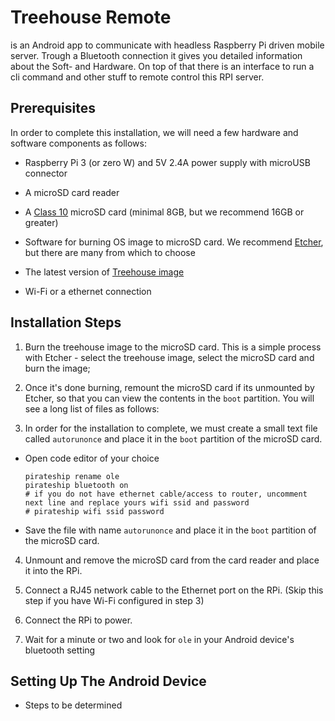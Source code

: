 # Treehouse Remote

is an Android app to communicate with headless Raspberry Pi driven mobile server.
Trough a Bluetooth connection it gives you detailed information about the Soft- and Hardware.
On top of that there is an interface to run a cli command and other stuff to remote control this RPI server.


## Prerequisites
<!---
#please move to builder
--->
In order to complete this installation, we will need a few hardware and software components as follows:

* Raspberry Pi 3 (or zero W) and 5V 2.4A power supply with microUSB connector

* A microSD card reader

* A [Class 10](https://www.sdcard.org/developers/overview/speed_class/index.html) microSD card (minimal 8GB, but we recommend 16GB or greater)

* Software for burning OS image to microSD card. We recommend [Etcher](https://etcher.io), but there are many from which to choose

* The latest version of [Treehouse image](http://dev.ole.org/)

* Wi-Fi or a ethernet connection

## Installation Steps

1. Burn the treehouse image to the microSD card. This is a simple process with Etcher - select the treehouse image, select the microSD card and burn the image;

2. Once it's done burning, remount the microSD card if its unmounted by Etcher, so that you can view the contents in the `boot` partition. You will see a long list of files as follows:

3. In order for the installation to complete, we must create a small text file called `autorunonce` and place it in the `boot` partition of the microSD card.

  * Open code editor of your choice

    ```
    pirateship rename ole
    pirateship bluetooth on
    # if you do not have ethernet cable/access to router, uncomment next line and replace yours wifi ssid and password 
    # pirateship wifi ssid password
    ```

  * Save the file with name `autorunonce` and place it in the `boot` partition of the microSD card.

4. Unmount and remove the microSD card from the card reader and place it into the RPi.

5. Connect a RJ45 network cable to the Ethernet port on the RPi. (Skip this step if you have Wi-Fi configured in step 3)

6. Connect the RPi to power.

7. Wait for a minute or two and look for `ole` in your Android device's bluetooth setting

## Setting Up The Android Device

* Steps to be determined
